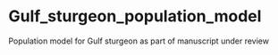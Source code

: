 # Gulf_sturgeon_population_model
Population model for Gulf sturgeon as part of manuscript under review
